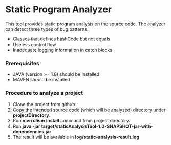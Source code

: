 # Static Program Analyzer

This tool provides static program analysis on the source code. The analyzer can detect three types of bug patterns.
  - Classes that defines hashCode but not equals
  - Useless control flow
  - Inadequate logging information in catch blocks

### Prerequisites
- JAVA (version >= 1.8) should be installed
- MAVEN should be installed

### Procedure to analyze a project
 1. Clone the project from github.
 2. Copy the intended source code (which will be analyzed)  directory under **projectDirectory**.
 2. Run **mvn clean install** command from project directory.
 3. Run **java -jar target/staticAnalysisTool-1.0-SNAPSHOT-jar-with-dependencies.jar**
 4. The result will be available in **log/static-analysis-result.log**
